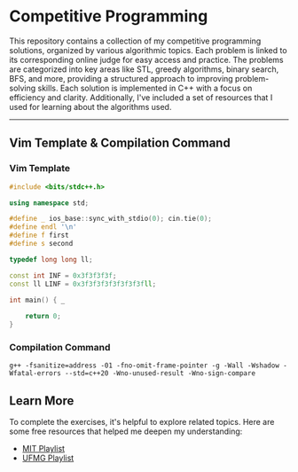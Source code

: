 # Competitive Programming

This repository contains a collection of my competitive programming solutions, organized by various algorithmic topics. Each problem is linked to its corresponding online judge for easy access and practice. The problems are categorized into key areas like STL, greedy algorithms, binary search, BFS, and more, providing a structured approach to improving problem-solving skills. Each solution is implemented in C++ with a focus on efficiency and clarity. Additionally, I've included a set of resources that I used for learning about the algorithms used.

---

## Vim Template & Compilation Command

### Vim Template

```cpp
#include <bits/stdc++.h>

using namespace std;

#define _ ios_base::sync_with_stdio(0); cin.tie(0);
#define endl '\n'
#define f first
#define s second

typedef long long ll;

const int INF = 0x3f3f3f3f;
const ll LINF = 0x3f3f3f3f3f3f3f3fll;

int main() { _
    
    return 0;
}
```

### Compilation Command
```
g++ -fsanitize=address -01 -fno-omit-frame-pointer -g -Wall -Wshadow -Wfatal-errors --std=c++20 -Wno-unused-result -Wno-sign-compare
```

## Learn More
To complete the exercises, it's helpful to explore related topics. Here are some free resources that helped me deepen my understanding:

- [MIT Playlist](https://www.youtube.com/playlist?list=PLUl4u3cNGP61Oq3tWYp6V_F-5jb5L2iHb)
- [UFMG Playlist](https://www.youtube.com/playlist?list=PLUl4u3cNGP61Oq3tWYp6V_F-5jb5L2iHb)
